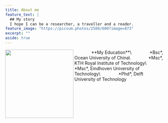 ```yaml
---
title: About me
feature_text: |
  ## My story
  I hope I can be a researcher, a traveller and a reader.
feature_image: "https://picsum.photos/2560/600?image=873"
excerpt: ""
aside: true
---
```


<img src="https://media-exp1.licdn.com/dms/image/D4D03AQE7uX2AJwOgWw/profile-displayphoto-shrink_800_800/0/1643229835687?e=1675900800&v=beta&t=c_GLHH0bS1t09uGHaIF1Gcr-HAGQvMA04DijBqRHdKE" width="217" align="left"/> 
&emsp; &emsp; &emsp; **My Education**\
&emsp; &emsp; &emsp; *Bsc*, Ocean University of China\
&emsp; &emsp; &emsp; *Msc*, KTH Royal Institute of Technology\
&emsp; &emsp; &emsp; *Msc*, Eindhoven University of Technology\
&emsp; &emsp; &emsp; *Phd*, Delft University of Technology

